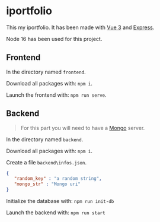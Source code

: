 # iportfolio

This my iportfolio. It has been made with [Vue 3](https://v3.vuejs.org/) and [Express](https://expressjs.com/fr/).

Node 16 has been used for this project.

## Frontend

In the directory named `frontend`.

Download all packages with: `npm i`.

Launch the frontend with: `npm run serve`.

## Backend

> For this part you will need to have a [Mongo](https://www.mongodb.com/) server.

In the directory named `backend`.

Download all packages with: `npm i`.

Create a file `backend\infos.json`.

```json
{
   "random_key" : "a random string",
   "mongo_str" : "Mongo uri"
}
```

Initialize the database with: `npm run init-db`

Launch the backend with: `npm run start`



